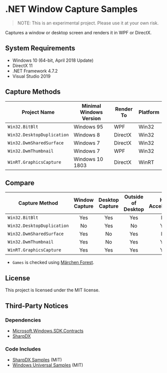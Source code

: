 # .NET Window Capture Samples

> NOTE: This is an experimental project. Please use it at your own risk.

Captures a window or desktop screen and renders it in WPF or DirectX.


## System Requirements

* Windows 10 (64-bit, April 2018 Update)
* DirectX 11
* .NET Framework 4.7.2
* Visual Studio 2019


## Capture Methods

| Project Name               | Minimal Windows Version | Render To | Platform |
| -------------------------- | ----------------------- | --------- | -------- |
| `Win32.BitBlt`             | Windows 95              | WPF       | Win32    |
| `Win32.DesktopDuplication` | Windows 8               | DirectX   | Win32    |
| `Win32.DwmSharedSurface`   | Windows 7               | DirectX   | Win32    |
| `Win32.DwmThumbnail`       | Windows 7               | WPF       | Win32    |
| `WinRT.GraphicsCapture`    | Windows 10 1803         | DirectX   | WinRT    |


## Compare

| Capture Method             | Window Capture | Desktop Capture | Outside of Desktop | HW Acceleration | DirectX Games |
| -------------------------- | :------------: | :-------------: | :----------------: | :-------------: | :-----------: |
| `Win32.BitBlt`             |      Yes       |       Yes       |        Yes         |       No        |      Yes      |
| `Win32.DesktopDuplication` |       No       |       Yes       |         No         |       Yes       |      Yes      |
| `Win32.DwmSharedSurface`   |      Yes       |       No        |        Yes         |       No        |      Yes      |
| `Win32.DwmThumbnail`       |      Yes       |       No        |        Yes         |       Yes       |      Yes      |
| `WinRT.GraphicsCapture`    |      Yes       |       Yes       |        Yes         |       Yes       |      Yes      |

* `Games` is checked using [Märchen Forest](https://anemonecoronaria.sakura.ne.jp/merufore/).


## License

This project is licensed under the MIT license.


## Third-Party Notices

### Dependencies

* [Microsoft.Windows.SDK.Contracts](https://www.nuget.org/packages/Microsoft.Windows.SDK.Contracts/)
* [SharpDX](https://www.nuget.org/packages/SharpDX/)


### Code Includes

* [SharpDX Samples](https://github.com/sharpdx/SharpDX-Samples) (MIT)
* [Windows Universal Samples](https://github.com/microsoft/Windows-universal-samples) (MIT)
